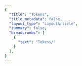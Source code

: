 ```yaml
---
{
  "title": "Tokens",
  "title_metadata": false,
  "layout_type": "LayoutArticle",
  "summary": false,
  "breadcrumbs": [
    {
      "text": "Tokens/"
    }
  ],
}
---
```

<cdr-doc-table-of-contents-shell parentSelector='h3' childSelector='h4'>

<tokens-page />

</cdr-doc-table-of-contents-shell>
